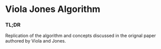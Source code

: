 # Viola Jones Algorithm

### TL;DR
Replication of the algorithm and concepts discussed in the orignal paper authored by Viola and Jones.
